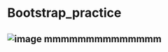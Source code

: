 # Bootstrap_practice
## ![image](https://github.com/user-attachments/assets/128a977e-0ac0-4fa1-9089-13ef1122519d) mmmmmmmmmmmmmm

 
